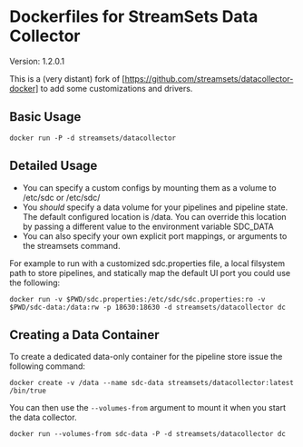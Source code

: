 # Dockerfiles for StreamSets Data Collector

Version: 1.2.0.1

This is a (very distant) fork of [https://github.com/streamsets/datacollector-docker]
to add some customizations and drivers.

Basic Usage
-----------
`docker run -P -d streamsets/datacollector`

Detailed Usage
--------------
* You can specify a custom configs by mounting them as a volume to /etc/sdc or /etc/sdc/<specific config>
* You *should* specify a data volume for your pipelines and pipeline state. The default configured location is /data. You can override this location by passing a different value to the environment variable SDC_DATA
* You can also specify your own explicit port mappings, or arguments to the streamsets command.

For example to run with a customized sdc.properties file, a local filsystem path to store pipelines, and statically map the default UI port you could use the following:

`docker run -v $PWD/sdc.properties:/etc/sdc/sdc.properties:ro -v $PWD/sdc-data:/data:rw -p 18630:18630 -d streamsets/datacollector dc`

Creating a Data Container
-------------------------
To create a dedicated data-only container for the pipeline store issue the following command:

`docker create -v /data --name sdc-data streamsets/datacollector:latest /bin/true`

You can then use the `--volumes-from` argument to mount it when you start the data collector.

`docker run --volumes-from sdc-data -P -d streamsets/datacollector dc`
